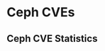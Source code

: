 <!-- .slide: data-state="section-break" id="section-break-6" data-timing="10s" data-background-image="images/susecon_background_full_green.svg" data-background-size="auto 100%" -->
# Ceph CVEs


<!-- .slide: data-state="normal" id="ceph-CVEs-0" data-timing="20s" data-menu-title="CVE-Stats" data-background-image="images/susecon_background_full.svg" data-background-size="auto 100%" -->
## Ceph CVE Statistics

<canvas data-chart="bar">
<!--
{
 "data" : {
     "labels": ["2013", "2014", "2015", "2016", "2017", "2018", "2019", "2020"],

     "datasets": [
         {
             "data": [1, 3, 5, 6, 3, 8, 3, 1],
             "backgroundColor": [
                 "rgba(166, 206, 227, 0.6)",
                 "rgba(31, 120, 180, 0.6)",
                 "rgba(178, 223, 138, 0.6)",
                 "rgba(51, 160, 44, 0.6)",
                 "rgba(251, 154, 153, 0.6)",
                 "rgba(227, 26, 28, 0.6)",
                 "rgba(253, 191, 111, 0.6)"]
         }
     ]
 },
 "options": {
     "animateScale": "true",
     "responsive": "true",
     "legend": {
           "display": 0
     },
     "plugins": {
         "datalabels": {
             "align": "end",
             "anchor": "end",
             "display": 1
         }
     },
     "scales": {
         "yAxes": [{
             "gridLines": {
                 "color": "rgba(0, 0, 0, 0)"
             },
             "ticks": {
                 "display": 0,
		 "min": 0,
		 "max": 9
             },
             "scaleLabel": {
                 "display": 1,
                 "labelString": "number of CVE's"
             }
         }],
         "xAxes": [{
             "gridLines": {
                 "color": "rgba(0, 0, 0, 0)"
             }
         }]
    }
 }
}
-->
</canvas>

